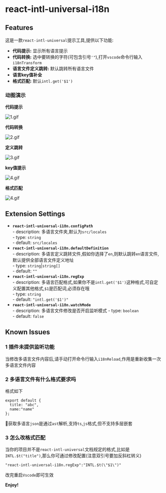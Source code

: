 # react-intl-universal-i18n

## Features

这是一款`react-intl-universal`提示工具,提供以下功能:
- **代码提示:** 显示所有语言提示
- **代码转换:** 选中要转换的字符(可包含引号`'"`),打开`vscode`命令行输入`i18nTransform`
- **语言文件定义跳转:** 默认跳转所有语言文件
- **语言key值补全**
- **格式匹配:** 默认`intl.get('$1')`

### 动图演示

**代码提示**

![1.gif](https://i.loli.net/2020/06/14/ksBrc8uFogleATD.gif)

**代码转换**

![2.gif](https://i.loli.net/2020/06/14/nFjxg2vu4KlD13G.gif)

**定义跳转**

![3.gif](https://i.loli.net/2020/06/14/5HDbklZNB73Cf1x.gif)

**key值提示**

![4.gif](https://i.loli.net/2020/06/14/G73tjRMUhyYZ4gz.gif)

**格式匹配**

![4.gif](https://i.loli.net/2020/06/16/I3A9J8VMqDbkNfZ.gif)

## Extension Settings

-  **`react-intl-universal-i18n.configPath`**  
         - description: 多语言文件夹,默认为`src/locales`  
         - type: `string`  
         - default: `src/locales`
- **`react-intl-universal-i18n.defaultDefinition`**  
        - description: 多语言定义跳转文件,假如你选择了`en`,则默认跳转`en`语言文件,默认提供全部语言文件定义地址  
        - type: `string`|`string[]`  
        - default: `""` 
- **`react-intl-universal-i18n.regExp`**    
        - description: 多语言匹配格式,如果你不是`intl.get('$1')`这种格式,可自定义配置其他格式,`$1`是匹配词,必须存在哦    
        - type: `string`     
        - default: `"intl.get('$1')"`    
- **`react-intl-universal-i18n.watchMode`**    
        - description: 多语言文件修改是否开启监听模式
        - type: `boolean`     
        - default: `false`    

## Known Issues

### 1 插件未提供监听功能

当修改多语言文件内容后,请手动打开命令行输入`i18nReload`,作用是重新收集一次多语言文件内容

### 2 多语言文件有什么格式要求吗

格式如下
```
export default {
  title: "abc",
  name:"name"
};
```
获取多语言`json`是通过`ast`解析,支持`ts`,`js`格式,但不支持多层嵌套

### 3 怎么改格式匹配

当你的项目并不是`react-intl-universal`文档规定的格式,比如是`INTL.$t("title")`,那么你可通过修改配置(注意双引号要加反斜杠转义)  
```
"react-intl-universal-i18n.regExp":"INTL.$t(\"$1\")"
```  
改完重启`Vscode`即可生效


**Enjoy!**
